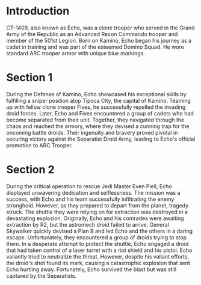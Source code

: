 # Introduction
CT-1409, also known as Echo, was a clone trooper who served in the Grand Army of the Republic as an Advanced Recon Commando trooper and member of the 501st Legion.
Born on Kamino, Echo began his journey as a cadet in training and was part of the esteemed Domino Squad.
He wore standard ARC trooper armor with unique blue markings.

# Section 1
During the Defense of Kamino, Echo showcased his exceptional skills by fulfilling a sniper position atop Tipoca City, the capital of Kamino.
Teaming up with fellow clone trooper Fives, he successfully repelled the invading droid forces.
Later, Echo and Fives encountered a group of cadets who had become separated from their unit.
Together, they navigated through the chaos and reached the armory, where they devised a cunning trap for the oncoming battle droids.
Their ingenuity and bravery proved pivotal in securing victory against the Separatist Droid Army, leading to Echo's official promotion to ARC Trooper.



# Section 2
During the critical operation to rescue Jedi Master Even Piell, Echo displayed unwavering dedication and selflessness.
The mission was a success, with Echo and his team successfully infiltrating the enemy stronghold.
However, as they prepared to depart from the planet, tragedy struck.
The shuttle they were relying on for extraction was destroyed in a devastating explosion.
Originally, Echo and his comrades were awaiting extraction by R2, but the astromech droid failed to arrive.
General Skywalker quickly devised a Plan B and led Echo and the others in a daring escape.
Unfortunately, they encountered a group of droids trying to stop them.
In a desperate attempt to protect the shuttle, Echo engaged a droid that had taken control of a laser turret with a riot shield and his pistol.
Echo valiantly tried to neutralize the threat.
However, despite his valiant efforts, the droid's shot found its mark, causing a catastrophic explosion that sent Echo hurtling away.
Fortunately, Echo survived the blast but was still captured by the Separatists.